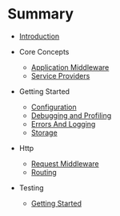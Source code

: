 # Summary

* [Introduction](README.md)

* Core Concepts
  - [Application Middleware](coreconcepts/applicationmiddleware.md)
  - [Service Providers](coreconcepts/serviceproviders.md)
  
* Getting Started
  - [Configuration](gettingstarted/configuration.md)
  - [Debugging and Profiling](gettingstarted/debuggingandprofiling.md)
  - [Errors And Logging](gettingstarted/errorsandlogging.md)
  - [Storage](gettingstarted/storage.md)
  
* Http
  - [Request Middleware](http/requestmiddleware.md)
  - [Routing](http/routing.md)
  
* Testing
  - [Getting Started](testing/gettingstarted.md)
